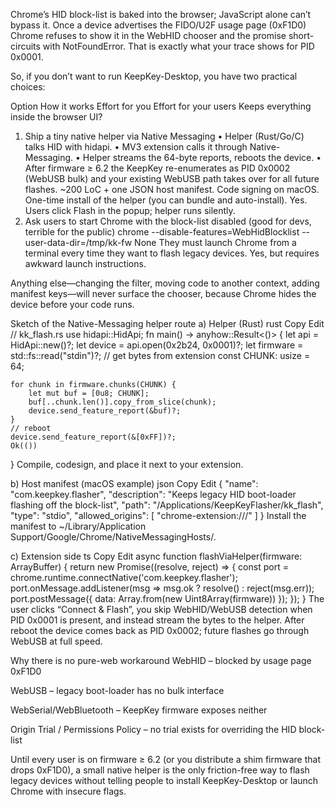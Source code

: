 Chrome’s HID block-list is baked into the browser; JavaScript alone can’t bypass it.
Once a device advertises the FIDO/U2F usage page (0xF1D0) Chrome refuses to show it in the WebHID chooser and the promise short-circuits with NotFoundError. That is exactly what your trace shows for PID 0x0001.

So, if you don’t want to run KeepKey-Desktop, you have two practical choices:

Option	How it works	Effort for you	Effort for your users	Keeps everything inside the browser UI?
1. Ship a tiny native helper via Native Messaging	• Helper (Rust/Go/C) talks HID with hidapi.
   • MV3 extension calls it through Native-Messaging.
   • Helper streams the 64-byte reports, reboots the device.
   • After firmware ≥ 6.2 the KeepKey re-enumerates as PID 0x0002 (WebUSB bulk) and your existing WebUSB path takes over for all future flashes.	~200 LoC + one JSON host manifest.
   Code signing on macOS.	One-time install of the helper (you can bundle and auto-install).	Yes. Users click Flash in the popup; helper runs silently.
2. Ask users to start Chrome with the block-list disabled (good for devs, terrible for the public)	chrome --disable-features=WebHidBlocklist --user-data-dir=/tmp/kk-fw	None	They must launch Chrome from a terminal every time they want to flash legacy devices.	Yes, but requires awkward launch instructions.

Anything else—changing the filter, moving code to another context, adding manifest keys—will never surface the chooser, because Chrome hides the device before your code runs.

Sketch of the Native-Messaging helper route
a) Helper (Rust)
rust
Copy
Edit
// kk_flash.rs
use hidapi::HidApi;
fn main() -> anyhow::Result<()> {
let api      = HidApi::new()?;
let device   = api.open(0x2b24, 0x0001)?;
let firmware = std::fs::read("stdin")?;          // get bytes from extension
const CHUNK: usize = 64;

    for chunk in firmware.chunks(CHUNK) {
        let mut buf = [0u8; CHUNK];
        buf[..chunk.len()].copy_from_slice(chunk);
        device.send_feature_report(&buf)?;
    }
    // reboot
    device.send_feature_report(&[0xFF])?;
    Ok(())
}
Compile, codesign, and place it next to your extension.

b) Host manifest (macOS example)
json
Copy
Edit
{
"name": "com.keepkey.flasher",
"description": "Keeps legacy HID boot-loader flashing off the block-list",
"path": "/Applications/KeepKeyFlasher/kk_flash",
"type": "stdio",
"allowed_origins": [
"chrome-extension://<your-extension-id>/"
]
}
Install the manifest to
~/Library/Application Support/Google/Chrome/NativeMessagingHosts/.

c) Extension side
ts
Copy
Edit
async function flashViaHelper(firmware: ArrayBuffer) {
return new Promise<void>((resolve, reject) => {
const port = chrome.runtime.connectNative('com.keepkey.flasher');
port.onMessage.addListener(msg => msg.ok ? resolve() : reject(msg.err));
port.postMessage({ data: Array.from(new Uint8Array(firmware)) });
});
}
The user clicks “Connect & Flash”, you skip WebHID/WebUSB detection when PID 0x0001 is present, and instead stream the bytes to the helper. After reboot the device comes back as PID 0x0002; future flashes go through WebUSB at full speed.

Why there is no pure-web workaround
WebHID – blocked by usage page 0xF1D0

WebUSB – legacy boot-loader has no bulk interface

WebSerial/WebBluetooth – KeepKey firmware exposes neither

Origin Trial / Permissions Policy – no trial exists for overriding the HID block-list

Until every user is on firmware ≥ 6.2 (or you distribute a shim firmware that drops 0xF1D0), a small native helper is the only friction-free way to flash legacy devices without telling people to install KeepKey-Desktop or launch Chrome with insecure flags.